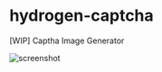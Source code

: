 # hydrogen-captcha
[WIP] Captha Image Generator

![screenshot](https://user-images.githubusercontent.com/900606/72231834-7f2c6980-35f8-11ea-8bb1-da819a3d8ca6.png)


